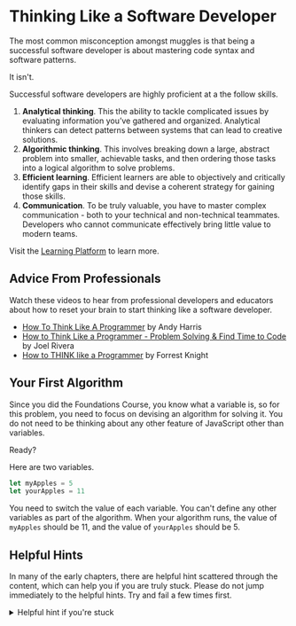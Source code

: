 # Thinking Like a Software Developer

The most common misconception amongst muggles is that being a successful software developer is about mastering code syntax and software patterns.

It isn't.

Successful software developers are highly proficient at a the follow skills.

1. **Analytical thinking**. This the ability to tackle complicated issues by evaluating information you’ve gathered and organized. Analytical thinkers can detect patterns between systems that can lead to creative solutions.
1. **Algorithmic thinking**. This involves breaking down a large, abstract problem into smaller, achievable tasks, and then ordering those tasks into a logical algorithm to solve problems.
1. **Efficient learning**. Efficient learners are able to objectively and critically identify gaps in their skills and devise a coherent strategy for gaining those skills.
1. **Communication**. To be truly valuable, you have to master complex communication - both to your technical and non-technical teammates. Developers who cannot communicate effectively bring little value to modern teams.

Visit the [Learning Platform](https://learning.nss.team) to learn more.

## Advice From Professionals

Watch these videos to hear from professional developers and educators about how to reset your brain to start thinking like a software developer.

* [How To Think Like A Programmer](https://www.youtube.com/watch?v=azcrPFhaY9k) by Andy Harris
* [How to Think Like a Programmer - Problem Solving & Find Time to Code](https://www.youtube.com/watch?v=XpulVva97eU) by Joel Rivera
* [How to THINK like a Programmer](https://www.youtube.com/watch?v=NNazO2tMHno) by Forrest Knight

## Your First Algorithm

Since you did the Foundations Course, you know what a variable is, so for this problem, you need to focus on devising an algorithm for solving it. You do not need to be thinking about any other feature of JavaScript other than variables.

Ready?

Here are two variables.

```js
let myApples = 5
let yourApples = 11
```

You need to switch the value of each variable. You can't define any other variables as part of the algorithm. When your algorithm runs, the value of `myApples` should be 11, and the value of `yourApples` should be 5.

## Helpful Hints

In many of the early chapters, there are helpful hint scattered through the content, which can help you if you are truly stuck. Please do not jump immediately to the helpful hints. Try and fail a few times first.

<details>
    <summary>Helpful hint if you're stuck</summary>

If you're stuck on coming up with an algorithm to solve this problem, try a strategy that involves math - addition and subtraction.
</details>